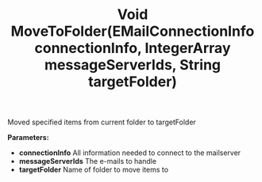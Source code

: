﻿---
uid: crmscript_ref_NSEMailAgent_MoveToFolder
title: Void MoveToFolder(EMailConnectionInfo connectionInfo, IntegerArray messageServerIds, String targetFolder)
intellisense: NSEMailAgent.MoveToFolder
keywords: NSEMailAgent, MoveToFolder
so.topic: reference
---

Moved specified items from current folder to targetFolder

**Parameters:**
 - **connectionInfo** All information needed to connect to the mailserver
 - **messageServerIds** The e-mails to handle
 - **targetFolder** Name of folder to move items to
